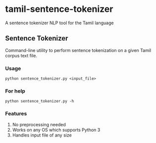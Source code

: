 # tamil-sentence-tokenizer
A sentence tokenizer NLP tool for the Tamil language

## Sentence Tokenizer
Command-line utility to perform sentence tokenization on a given Tamil corpus text file.
### Usage
`python sentence_tokenizer.py <input_file>`
### For help
`python sentence_tokenizer.py -h`
### Features
1. No preprocessing needed
2. Works on any OS which supports Python 3
3. Handles input file of any size